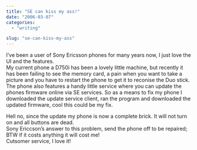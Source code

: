 ```yaml
---
title: "SE can kiss my ass!"
date: "2006-03-07"
categories: 
  - "writing"

slug: "se-can-kiss-my-ass"
---
```


I’ve been a user of Sony Ericsson phones for many years now, I just love the UI and the features.  
My current phone a D750i has been a lovely little machine, but recently it has been failing to see the memory card, a pain when you want to take a picture and you have to restart the phone to get it to reconise the Duo stick. The phone also features a handy little service where you can update the phones firmware online via SE services. So as a means to fix my phone I downloaded the update service client, ran the program and downloaded the updated firmware, cool this could be my fix.

Hell no, since the update my phone is now a complete brick. It will not turn on and all buttons are dead.  
Sony Ericcson’s answer to this problem, send the phone off to be repaired; BTW if it costs anything it will cost me!  
Cutsomer service, I love it!

